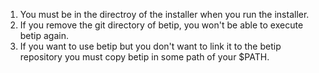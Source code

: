 1. You must be in the directroy of the installer when you run the installer.
2. If you remove the git directory of betip, you won't be able to execute betip again.
3. If you want to use betip but you don't want to link it to the betip repository you must copy betip in some path of your $PATH.
